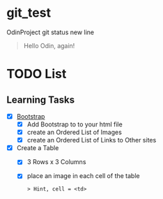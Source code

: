 # git_test
OdinProject
git status
new line
>Hello Odin, again!


# TODO List

## Learning Tasks

- [x] [Bootstrap](https://getbootstrap.com/docs)
  - [x] Add Bootstrap to to your html file
  - [x] create an Ordered List of Images
  - [x] create an Ordered List of Links to Other sites
- [x] Create a Table
  - [x] 3 Rows x 3 Columns
  - [x] place an image in each cell of the table

        > Hint, cell = <td>
